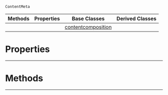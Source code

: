  `ContentMeta`

|Methods|Properties|Base Classes|Derived Classes|
|---|---|---|---|
| | |[contentcomposition](https://github.com/ZilchEngine/ZilchDocs/blob/master/code_reference/class_reference/contentcomposition.markdown)| |


 #  Properties


---  
 #  Methods


---  
 

 